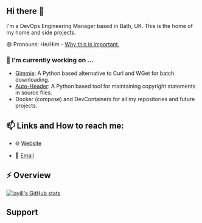 <!--
**laywill/laywill** is a ✨ _special_ ✨ repository because its `README.md` (this file) appears on your GitHub profile.
-->

## Hi there 👋

I'm a DevOps Engineering Manager based in Bath, UK. This is the home of my home and side projects.

😄 Pronouns: He/Him - [Why this is important.](https://medium.com/gender-inclusivit/why-i-put-pronouns-on-my-email-signature-and-linkedin-profile-and-you-should-too-d3dc942c8743)

### 🔭 I’m currently working on ...

- [Gimmie](https://github.com/laywill/gimmie): A Python based alternative to Curl and WGet for batch downloading.
- [Auto-Header](https://github.com/laywill/Auto-Header): A Python based tool for maintaining copyright statements in source files.
- Docker (compose) and DevContainers for all my repositories and future projects.

<!--
- 🌱 I’m currently learning ...
- 👯 I’m looking to collaborate on ...
- 🤔 I’m looking for help with ...
- 💬 Ask me about ...
- ⚡ Fun fact: ...
-->

## 📫 Links and How to reach me:

- 🌐 [Website](https://williamlay.co.uk)

- 📧 [Email](mailto:hello@williamlay.co.uk)


## ⚡ Overview

[![layill's GitHub stats](https://github-readme-stats-sigma-five.vercel.app/api?username=laywill&show_icons=true&theme=tokyonight)](https://github.com/laywill)

## Support

<!--
[![ko-fi](https://www.ko-fi.com/img/githubbutton_sm.svg)](https://ko-fi.com/##USERNAME##)
[![Buy me a coffee][buymeacoffee-shield]][buymeacoffee]

[buymeacoffee]: https://www.buymeacoffee.com/devzwf
[buymeacoffee-shield]: https://www.buymeacoffee.com/assets/img/custom_images/orange_img.png
-->

